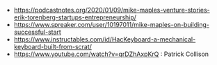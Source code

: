 - https://podcastnotes.org/2020/01/09/mike-maples-venture-stories-erik-torenberg-startups-entrepreneurship/
- https://www.spreaker.com/user/10197011/mike-maples-on-building-successful-start
- https://www.instructables.com/id/HacKeyboard-a-mechanical-keyboard-built-from-scrat/
- https://www.youtube.com/watch?v=qrDZhAxpKrQ : Patrick Collison
